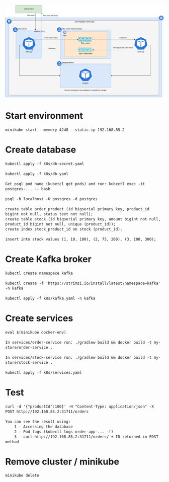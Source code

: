 ![](view.jpg "view")

# Start environment

    minikube start --memory 4248 --static-ip 192.168.85.2

# Create database

    kubectl apply -f k8s/db-secret.yaml

    kubectl apply -f k8s/db.yaml

    Get psql pod name (kubetcl get pods) and run: kubectl exec -it postgres-... -- bash

    psql -h localhost -U postgres -d postgres

    create table order_product (id bigserial primary key, product_id bigint not null, status text not null);
    create table stock (id bigserial primary key, amount bigint not null, product_id bigint not null, unique (product_id));
    create index stock_product_id on stock (product_id);

    insert into stock values (1, 10, 100), (2, 75, 200), (3, 100, 300);

# Create Kafka broker

    kubectl create namespace kafka

    kubectl create -f 'https://strimzi.io/install/latest?namespace=kafka' -n kafka

    kubectl apply -f k8s/kafka.yaml -n kafka

# Create services

    eval $(minikube docker-env)

    In services/order-service run: ./gradlew build && docker build -t my-store/order-service .

    In services/stock-service run: ./gradlew build && docker build -t my-store/stock-service .

    kubectl apply -f k8s/services.yaml

# Test

    curl -d '{"productId":100}' -H "Content-Type: application/json" -X POST http://192.168.85.2:31711/orders

    You can see the result using:
        1 - Accessing the database
        2 - Pod logs (kubectl logs order-app-... -f)
        3 - curl http://192.168.85.2:31711/orders/ + ID returned in POST method

# Remove cluster / minikube

    minikube delete
